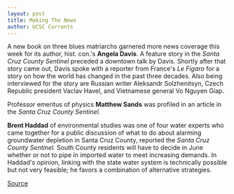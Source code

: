 ```yaml
---
layout: post
title: Making The News
author: UCSC Currents
---
```


A new book on three blues matriarchs garnered more news coverage this week for its author, hist. con.'s **Angela Davis**. A feature story in the _Santa Cruz County Sentinel_ preceded a downtown talk by Davis. Shortly after that story came out, Davis spoke with a reporter from France's _Le Figaro_ for a story on how the world has changed in the past three decades. Also being interviewed for the story are Russian writer Aleksandr Solzhenitsyn, Czech Republic president Vaclav Havel, and Vietnamese general Vo Nguyen Giap.

Professor emeritus of physics **Matthew Sands** was profiled in an article in the _Santa Cruz County Sentinel._

**Brent Haddad** of environmental studies was one of four water experts who came together for a public discussion of what to do about alarming groundwater depletion in Santa Cruz County, reported the _Santa Cruz County Sentinel._ South County residents will have to decide in June whether or not to pipe in imported water to meet increasing demands. In Haddad's opinion, linking with the state water system is technically possible but not very feasible; he favors a combination of alternative strategies.

[Source](http://www1.ucsc.edu/oncampus/currents/97-98/05-04/makenews.htm "Permalink to Making the News: 05-04-98")
